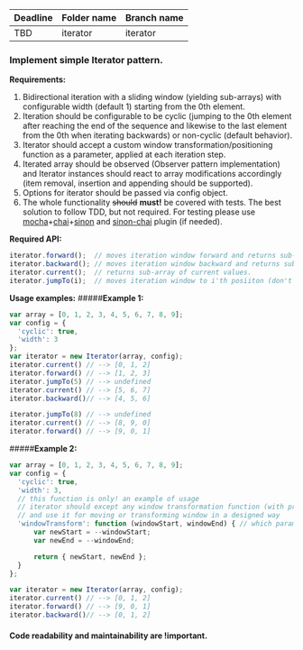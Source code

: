 | Deadline | Folder name | Branch name |
|----------|-------------|-------------|
| TBD | iterator | iterator |

### Implement simple Iterator pattern.

**Requirements:**

1. Bidirectional iteration with a sliding window (yielding sub-arrays) with configurable width (default 1) starting from the 0th element.
2. Iteration should be configurable to be cyclic (jumping to the 0th element after reaching the end of the sequence and likewise to the last element from the 0th when iterating backwards) or non-cyclic (default behavior).
3. Iterator should accept a custom window transformation/positioning function as a parameter, applied at each iteration step.
4. Iterated array should be observed (Observer pattern implementation) and Iterator instances should react to array modifications accordingly (item removal, insertion and appending should be supported).
5. Options for iterator should be passed via config object.
6. The whole functionality ~~should~~ **must!** be covered with tests. The best solution to follow TDD, but not required.
For testing please use [mocha](https://mochajs.org/)+[chai](http://chaijs.com/)+[sinon](http://sinonjs.org/) and [sinon-chai](https://github.com/domenic/sinon-chai) plugin (if needed).

**Required API:**
```javascript
iterator.forward();  // moves iteration window forward and returns sub-array of current values.
iterator.backward(); // moves iteration window backward and returns sub-array of current values.
iterator.current();  // returns sub-array of current values.
iterator.jumpTo(i);  // moves iteration window to i'th posiiton (don't return values).
```

**Usage examples:**
#####**Example 1:**
```javascript
var array = [0, 1, 2, 3, 4, 5, 6, 7, 8, 9];
var config = {
  'cyclic': true,
  'width': 3
};
var iterator = new Iterator(array, config);
iterator.current() // --> [0, 1, 2]
iterator.forward() // --> [1, 2, 3]
iterator.jumpTo(5) // --> undefined
iterator.current() // --> [5, 6, 7]
iterator.backward()// --> [4, 5, 6]

iterator.jumpTo(8) // --> undefined
iterator.current() // --> [8, 9, 0]
iterator.forward() // --> [9, 0, 1]
```
#####**Example 2:**
```javascript
var array = [0, 1, 2, 3, 4, 5, 6, 7, 8, 9];
var config = {
  'cyclic': true,
  'width': 3,
  // this function is only! an example of usage
  // iterator should except any window transformation function (with proper API)
  // and use it for moving or transforming window in a designed way
  'windowTransform': function (windowStart, windowEnd) { // which params to pass you can choose yourself
      var newStart = --windowStart;
      var newEnd = --windowEnd;

      return { newStart, newEnd };
  }
};

var iterator = new Iterator(array, config);
iterator.current() // --> [0, 1, 2]
iterator.forward() // --> [9, 0, 1]
iterator.backward()// --> [0, 1, 2]
```

#### Code readability and maintainability are !important.
